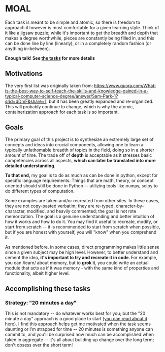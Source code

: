 MOAL
====

Each task is meant to be simple and atomic, so there is freedom to approach it however is most comfortable for a given learning style. Think of it like a jigsaw puzzle; while it's important to get the breadth and depth that makes a degree worthwhile, pieces are constantly being filled in, and this can be done line by line (linearly), or in a completely random fashion (or anything in-between).

__Enough talk! See [the tasks](TASKS.md) for more details__

## Motivations
The very first list was originally taken from: https://www.quora.com/What-is-the-best-way-to-self-teach-the-skills-and-knowledge-gained-in-a-typical-computer-science-degree/answer/Sam-Park-1?srid=dDmF&share=1, but it has been greatly expanded and re-organized. This will probably continue to change, which is why the atomic, containerization approach for each task is so important.

## Goals

The primary goal of this project is to synthesize an extremely large set of concepts and ideas into crucial components, allowing one to learn a typically unfathomable breadth of topics in the field, doing so in a shorter amount of time. The trade off of **depth** is acceptable as it stresses basic competencies across all aspects, **which can later be translated into more detailed understanding**.

**To that end,** my goal is to do as much as can be done in python, except for specific language requirements. Things that are math, theory, or concept oriented should still be done in Python -- utilizing tools like numpy, scipy to do different types of computation.

Some examples are taken and/or recreated from other sites. In these cases, they are not copy-pasted verbatim; they are re-typed, character-by-character, modified, and heavily commented; the goal is not rote memorization. The goal is a genuine understanding and better intuition of how it works and how to do it. You may find it useful to recreate, modify, or start from scratch -- it is recommended to start from scratch when possible, but if you are honest with yourself, you will "know" when you comprehend it.

As mentioned before, in some cases, direct programming makes little sense since a given subject may be high level. However, to better understand and cement the idea, **it's important to try and recreate it in code**. For example, you can /learn/ about memory, but to **grok** it, you could write an actual module that acts as if it was memory - with the same kind of properties and functionality, albeit higher level.

## Accomplishing these tasks

### Strategy: "20 minutes a day"
This is not mandatory -- do whatever works best for you; but the "20 minute a day" approach is a good place to start ([you can read about it here](http://www.quora.com/What-small-lifestyle-changes-have-the-biggest-impact/answer/Evan-DeFilippis?srid=dDmF&share=1)). I find this approach helps get me motivated when the task seems daunting or I'm strapped for time -- 20 minutes is something anyone can commit to, and you'll be surprised how much can be accomplished when taken in aggregate -- it's all about building up change over the long term; don't obsess over the short term!
